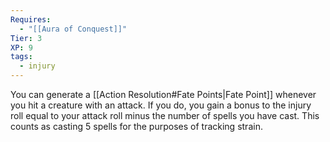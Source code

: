 ```yaml
---
Requires:
  - "[[Aura of Conquest]]"
Tier: 3
XP: 9
tags:
  - injury
---
```

You can generate a [[Action Resolution#Fate Points|Fate Point]] whenever you hit a creature with an attack. If you do, you gain a bonus to the injury roll equal to your attack roll minus the number of spells you have cast. This counts as casting 5 spells for the purposes of tracking strain.